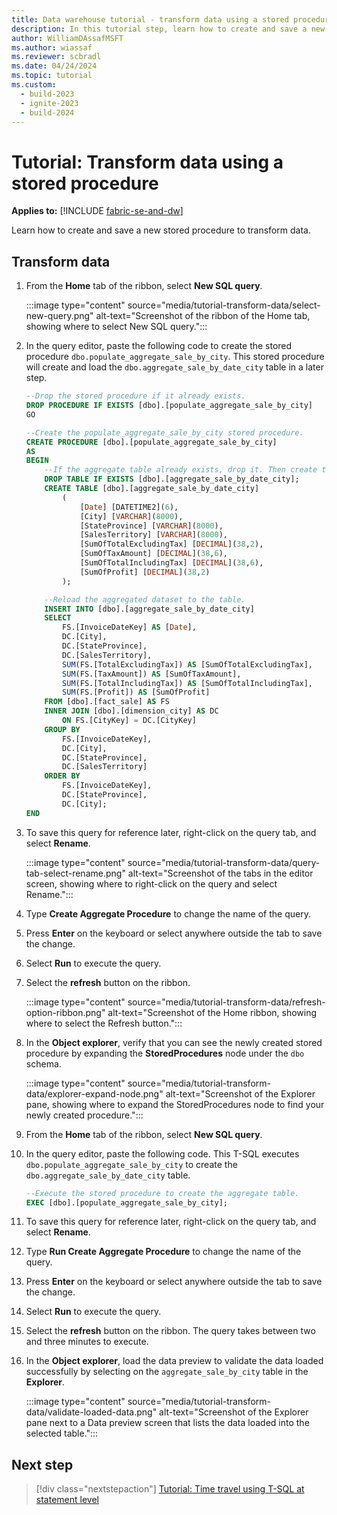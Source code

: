 ```yaml
---
title: Data warehouse tutorial - transform data using a stored procedure
description: In this tutorial step, learn how to create and save a new stored procedure to transform data.
author: WilliamDAssafMSFT
ms.author: wiassaf
ms.reviewer: scbradl
ms.date: 04/24/2024
ms.topic: tutorial
ms.custom:
  - build-2023
  - ignite-2023
  - build-2024
---
```


# Tutorial: Transform data using a stored procedure

**Applies to:** [!INCLUDE [fabric-se-and-dw](includes/applies-to-version/fabric-se-and-dw.md)]

Learn how to create and save a new stored procedure to transform data.

## Transform data

1. From the **Home** tab of the ribbon, select **New SQL query**.

   :::image type="content" source="media/tutorial-transform-data/select-new-query.png" alt-text="Screenshot of the ribbon of the Home tab, showing where to select New SQL query.":::

1. In the query editor, paste the following code to create the stored procedure `dbo.populate_aggregate_sale_by_city`. This stored procedure will create and load the `dbo.aggregate_sale_by_date_city` table in a later step.

   ```sql
   --Drop the stored procedure if it already exists.
   DROP PROCEDURE IF EXISTS [dbo].[populate_aggregate_sale_by_city]
   GO
   
   --Create the populate_aggregate_sale_by_city stored procedure.
   CREATE PROCEDURE [dbo].[populate_aggregate_sale_by_city]
   AS
   BEGIN
       --If the aggregate table already exists, drop it. Then create the table.
       DROP TABLE IF EXISTS [dbo].[aggregate_sale_by_date_city];
       CREATE TABLE [dbo].[aggregate_sale_by_date_city]
           (
               [Date] [DATETIME2](6),
               [City] [VARCHAR](8000),
               [StateProvince] [VARCHAR](8000),
               [SalesTerritory] [VARCHAR](8000),
               [SumOfTotalExcludingTax] [DECIMAL](38,2),
               [SumOfTaxAmount] [DECIMAL](38,6),
               [SumOfTotalIncludingTax] [DECIMAL](38,6),
               [SumOfProfit] [DECIMAL](38,2)
           );
   
       --Reload the aggregated dataset to the table.
       INSERT INTO [dbo].[aggregate_sale_by_date_city]
       SELECT
           FS.[InvoiceDateKey] AS [Date], 
           DC.[City], 
           DC.[StateProvince], 
           DC.[SalesTerritory], 
           SUM(FS.[TotalExcludingTax]) AS [SumOfTotalExcludingTax], 
           SUM(FS.[TaxAmount]) AS [SumOfTaxAmount], 
           SUM(FS.[TotalIncludingTax]) AS [SumOfTotalIncludingTax], 
           SUM(FS.[Profit]) AS [SumOfProfit]
       FROM [dbo].[fact_sale] AS FS
       INNER JOIN [dbo].[dimension_city] AS DC
           ON FS.[CityKey] = DC.[CityKey]
       GROUP BY
           FS.[InvoiceDateKey],
           DC.[City], 
           DC.[StateProvince], 
           DC.[SalesTerritory]
       ORDER BY 
           FS.[InvoiceDateKey], 
           DC.[StateProvince], 
           DC.[City];
   END
   ```

1. To save this query for reference later, right-click on the query tab, and select **Rename**.

   :::image type="content" source="media/tutorial-transform-data/query-tab-select-rename.png" alt-text="Screenshot of the tabs in the editor screen, showing where to right-click on the query and select Rename.":::

1. Type **Create Aggregate Procedure** to change the name of the query.

1. Press **Enter** on the keyboard or select anywhere outside the tab to save the change.

1. Select **Run** to execute the query.

1. Select the **refresh** button on the ribbon.

   :::image type="content" source="media/tutorial-transform-data/refresh-option-ribbon.png" alt-text="Screenshot of the Home ribbon, showing where to select the Refresh button.":::

1. In the **Object explorer**, verify that you can see the newly created stored procedure by expanding the **StoredProcedures** node under the `dbo` schema.

   :::image type="content" source="media/tutorial-transform-data/explorer-expand-node.png" alt-text="Screenshot of the Explorer pane, showing where to expand the StoredProcedures node to find your newly created procedure.":::

1. From the **Home** tab of the ribbon, select **New SQL query**.

1. In the query editor, paste the following code. This T-SQL executes `dbo.populate_aggregate_sale_by_city` to create the `dbo.aggregate_sale_by_date_city` table.

   ```sql
   --Execute the stored procedure to create the aggregate table.
   EXEC [dbo].[populate_aggregate_sale_by_city];
   ```

1. To save this query for reference later, right-click on the query tab, and select **Rename**.

1. Type **Run Create Aggregate Procedure** to change the name of the query.

1. Press **Enter** on the keyboard or select anywhere outside the tab to save the change.

1. Select **Run** to execute the query.

1. Select the **refresh** button on the ribbon. The query takes between two and three minutes to execute.

1. In the **Object explorer**, load the data preview to validate the data loaded successfully by selecting on the `aggregate_sale_by_city` table in the **Explorer**.

   :::image type="content" source="media/tutorial-transform-data/validate-loaded-data.png" alt-text="Screenshot of the Explorer pane next to a Data preview screen that lists the data loaded into the selected table.":::

## Next step

> [!div class="nextstepaction"]
> [Tutorial: Time travel using T-SQL at statement level](tutorial-time-travel.md)
